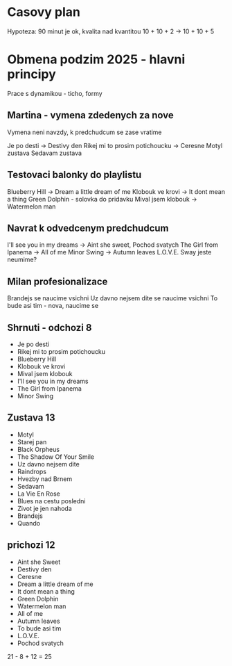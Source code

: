 # Casovy plan

Hypoteza: 90 minut je ok, kvalita nad kvantitou
10 + 10 + 2 -> 10 + 10 + 5

# Obmena podzim 2025 - hlavni principy

Prace s dynamikou - ticho, formy

## Martina - vymena zdedenych za nove

Vymena neni navzdy, k predchudcum se zase vratime

Je po desti -> Destivy den
Rikej mi to prosim potichoucku -> Ceresne
Motyl zustava
Sedavam zustava

## Testovaci balonky do playlistu

Blueberry Hill -> Dream a little dream of me
Klobouk ve krovi -> It dont mean a thing
Green Dolphin - solovka do pridavku
Mival jsem klobouk -> Watermelon man

## Navrat k odvedcenym predchudcum

I'll see you in my dreams -> Aint she sweet, Pochod svatych
The Girl from Ipanema -> All of me
Minor Swing -> Autumn leaves
L.O.V.E.
Sway jeste neumime?

## Milan profesionalizace

Brandejs se naucime vsichni
Uz davno nejsem dite se naucime vsichni
To bude asi tim - nova, naucime se

## Shrnuti - odchozi 8
- Je po desti
- Rikej mi to prosim potichoucku
- Blueberry Hill
- Klobouk ve krovi
- Mival jsem klobouk
- I'll see you in my dreams
- The Girl from Ipanema
- Minor Swing
## Zustava 13
- Motyl
- Starej pan
- Black Orpheus
- The Shadow Of Your Smile
- Uz davno nejsem dite
- Raindrops
- Hvezby nad Brnem
- Sedavam
- La Vie En Rose
- Blues na cestu posledni
- Zivot je jen nahoda
- Brandejs
- Quando
## prichozi 12
- Aint she Sweet
- Destivy den
- Ceresne
- Dream a little dream of me
- It dont mean a thing
- Green Dolphin
- Watermelon man
- All of me
- Autumn leaves
- To bude asi tim
- L.O.V.E.
- Pochod svatych

21 - 8 + 12 = 25 